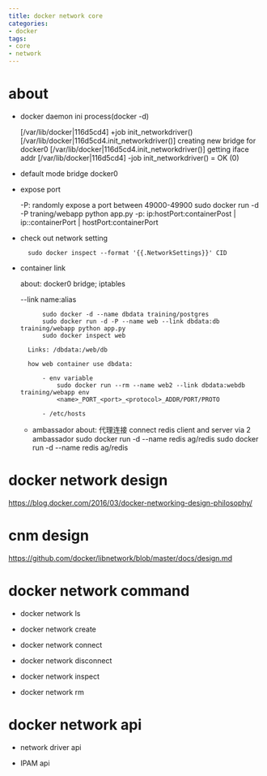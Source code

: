 ```yaml
---
title: docker network core
categories:
- docker
tags:
- core
- network
---
```


# about

- docker daemon ini process(docker -d)

    [/var/lib/docker|116d5cd4] +job init_networkdriver()
    [/var/lib/docker|116d5cd4.init_networkdriver()] creating new bridge for docker0
    [/var/lib/docker|116d5cd4.init_networkdriver()] getting iface addr
    [/var/lib/docker|116d5cd4] -job init_networkdriver() = OK (0)

- default mode
    bridge
        docker0

- expose port

    -P: randomly expose a port between 49000-49900
            sudo docker run -d -P traning/webapp python app.py
    -p:
            ip:hostPort:containerPost | ip::containerPort | hostPort:containerPort

- check out network setting

        sudo docker inspect --format '{{.NetworkSettings}}' CID

- container link

    about: docker0 bridge; iptables

    --link name:alias

            sudo docker -d --name dbdata training/postgres
            sudo docker run -d -P --name web --link dbdata:db training/webapp python app.py
            sudo docker inspect web

        Links: /dbdata:/web/db

        how web container use dbdata:

            - env variable
                sudo docker run --rm --name web2 --link dbdata:webdb training/webapp env
                <name>_PORT_<port>_<protocol>_ADDR/PORT/PROTO

            - /etc/hosts

    - ambassador
        about: 代理连接
        connect redis client and server via 2 ambassador
                sudo docker run -d --name redis ag/redis
                sudo docker run -d --name redis ag/redis

# docker network design

https://blog.docker.com/2016/03/docker-networking-design-philosophy/

# cnm design

https://github.com/docker/libnetwork/blob/master/docs/design.md

# docker network command

- docker network ls

- docker network create

- docker network connect

- docker network disconnect

- docker network inspect

- docker network rm

# docker network api

- network driver api

- IPAM api
